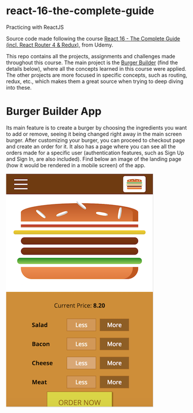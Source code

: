 # react-16-the-complete-guide
Practicing with ReactJS

Source code made following the course <a href="https://www.udemy.com/react-the-complete-guide-incl-redux">React 16 - The Complete Guide (incl. React Router 4 & Redux)</a>, from Udemy.

This repo contains all the projects, assignments and challenges made throughout this course. The main project is the <a href="https://github.com/LuizParo/react-16-the-complete-guide/tree/master/00-burger-builder">Burger Builder</a> (find the details below), where all the concepts learned in this course were applied. The other projects are more focused in specific concepts, such as routing, redux, etc., which makes them a great source when trying to deep diving into these.

# Burger Builder App

Its main feature is to create a burger by choosing the ingredients you want to add or remove, seeing it being changed right away in the main screen burger. After customizing your burger, you can proceed to checkout page and create an order for it. It also has a page where you can see all the orders made for a specific user (authentication features, such as Sign Up and Sign In, are also included). Find below an image of the landing page (how it would be rendered in a mobile screen) of the app.

<img src="burger-builder-landing-page.png" />
